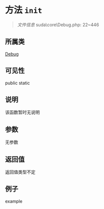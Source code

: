 # 方法 `init`



> *文件信息* suda\core\Debug.php: 22~446

## 所属类 

[Debug](../Debug.md)

## 可见性

 public static

## 说明

该函数暂时无说明


## 参数


无参数


## 返回值

返回值类型不定


## 例子

example